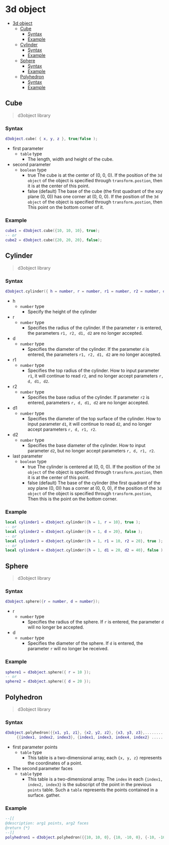 # 3d object
- [3d object](#3d-object)
  - [Cube](#cube)
    - [Syntax](#syntax)
    - [Example](#example)
  - [Cylinder](#cylinder)
    - [Syntax](#syntax-1)
    - [Example](#example-1)
  - [Sphere](#sphere)
    - [Syntax](#syntax-2)
    - [Example](#example-2)
  - [Polyhedron](#polyhedron)
    - [Syntax](#syntax-3)
    - [Example](#example-3)

## Cube

> d3object library

### Syntax

```lua
d3object.cube( { x, y, z }, true/false );
```
- first parameter
   - `table` type
     - The length, width and height of the cube.
- second parameter
   - `boolean` type
     - true The cube is at the center of (0, 0, 0). If the position of the `3d object` of the object is specified through `transform.postion`, then it is at the center of this point.
     - false (default) The base of the cube (the first quadrant of the xoy plane (0, 0)) has one corner at (0, 0, 0). If the position of the `3d object` of the object is specified through `transform.postion`, then This point on the bottom corner of it.

### Example

```lua
cube1 = d3object.cube({10, 10, 10}, true);
-- or
cube2 = d3object.cube({20, 20, 20}, false);
```

## Cylinder

> d3object library

### Syntax

```lua
d3object.cylinder({ h = number, r = number, r1 = number, r2 = number, d = number, d1 = number, d2 = number }, true/false );
```

- h
   - `number` type
     - Specify the height of the cylinder
- r
   - `number` type
     - Specifies the radius of the cylinder. If the parameter `r` is entered, the parameters `r1, r2, d1, d2` are no longer accepted.
- d
   - `number` type
     - Specifies the diameter of the cylinder. If the parameter `d` is entered, the parameters `r1, r2, d1, d2` are no longer accepted.
- r1
   - `number` type
     - Specifies the top radius of the cylinder. How to input parameter `r1`, it will continue to read `r2`, and no longer accept parameters `r, d, d1, d2`.
- r2
   - `number` type
     - Specifies the base radius of the cylinder. If parameter `r2` is entered, parameters `r, d, d1, d2` are no longer accepted.
- d1
   - `number` type
     - Specifies the diameter of the top surface of the cylinder. How to input parameter `d1`, it will continue to read `d2`, and no longer accept parameters `r, d, r1, r2`.
- d2
   - `number` type
     - Specifies the base diameter of the cylinder. How to input parameter `d2`, but no longer accept parameters `r, d, r1, r2`.
- last parameter
   - `boolean` type
     - true The cylinder is centered at (0, 0, 0). If the position of the `3d object` of the object is specified through `transform.postion`, then it is at the center of this point.
     - false (default) The base of the cylinder (the first quadrant of the xoy plane (0, 0)) has a corner at (0, 0, 0), if the position of the `3d object` of the object is specified through `transform.postion`, Then this is the point on the bottom corner.

### Example

```lua
local cylinder1 = d3object.cylinder({h = 1, r = 10}, true );
-- or
local cylinder2 = d3object.cylinder({h = 1, d = 20}, false );
-- or
local cylinder3 = d3object.cylinder({h = 1, r1 = 10, r2 = 20}, true );
-- or
local cylinder4 = d3object.cylinder({h = 1, d1 = 20, d2 = 40}, false );
```

## Sphere

> d3object library

### Syntax

```lua
d3object.sphere({r = number, d = number});
```

- r
   - `number` type
     - Specifies the radius of the sphere. If `r` is entered, the parameter `d` will no longer be accepted.
- d
   - `number` type
     - Specifies the diameter of the sphere. If `d` is entered, the parameter `r` will no longer be received.

### Example

```lua
sphere1 = d3object.sphere({ r = 10 });
-- or
sphere2 = d3object.sphere({ d = 20 });
```

## Polyhedron

> d3object library

### Syntax

```lua
d3object.polyhedron({{x1, y1, z1}, {x2, y2, z2}, {x3, y3, z3},.........},
     {{index1, index2, index3}, {index1, index3, index4, index2} ............});
```

- first parameter points
   - `table` type
     - This table is a two-dimensional array, each `{x, y, z}` represents the coordinates of a point.
- The second parameter faces
   - `table` type
     - This table is a two-dimensional array. The `index` in each `{index1, index2, index3}` is the subscript of the point in the previous `points` table. Such a `table` represents the points contained in a surface. gather.

### Example
```lua
--[[
@description: arg1 points, arg2 faces
@return {*}
--]]
polyhedron1 = d3object.polyhedron({{10, 10, 0}, {10, -10, 0}, {-10, -10, 0}, {-10, 10, 0}}, {{0, 1, 4}, {1, 2, 4}, {2, 3, 4}, {3, 0, 4}, {1, 0, 3}, {2, 1, 3}});
```
